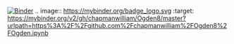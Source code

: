 [![Binder](https://mybinder.org/badge_logo.svg)](https://mybinder.org/v2/gh/chapmanwilliam/Ogden8/master?urlpath=https%3A%2F%2Fgithub.com%2Fchapmanwilliam%2FOgden8%2FOgden.ipynb)
.. image:: https://mybinder.org/badge_logo.svg
 :target: https://mybinder.org/v2/gh/chapmanwilliam/Ogden8/master?urlpath=https%3A%2F%2Fgithub.com%2Fchapmanwilliam%2FOgden8%2FOgden.ipynb